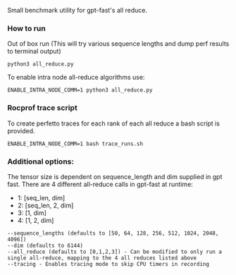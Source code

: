 Small benchmark utility for gpt-fast's all reduce. 

### How to run 
Out of box run (This will try various sequence lengths and dump perf results to terminal output)
```
python3 all_reduce.py 
```

To enable intra node all-reduce algorithms use:
```
ENABLE_INTRA_NODE_COMM=1 python3 all_reduce.py
```

### Rocprof trace script
To create perfetto traces for each rank of each all reduce a bash script is provided. 
```
ENABLE_INTRA_NODE_COMM=1 bash trace_runs.sh
```

### Additional options:
The tensor size is dependent on sequence_length and dim supplied in gpt fast. There are 4 different all-reduce calls in gpt-fast at runtime:
- 1: [seq_len, dim]
- 2: [seq_len, 2, dim]
- 3: [1, dim]
- 4: [1, 2, dim]
```
--sequence_lengths (defaults to [50, 64, 128, 256, 512, 1024, 2048, 4096])
--dim (defaults to 6144)
--all_reduce (defaults to [0,1,2,3]) - Can be modified to only run a single all-reduce, mapping to the 4 all reduces listed above 
--tracing - Enables tracing mode to skip CPU timers in recording 
```

